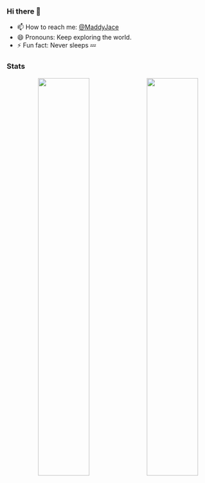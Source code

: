 ### Hi there 👋

- 📫 How to reach me: <a href="https://x.com/ReturnWheat" rel="me">@MaddyJace</a> </href> 
- 😄 Pronouns: Keep exploring the world.
- ⚡ Fun fact: Never sleeps 💤


### Stats
<p align="center">
  <img src="https://github-readme-stats-th3shadowbroker.vercel.app/api?username=MaddyJace&show_icons=true&theme=dark" width="48%" />
  <img src="https://github-readme-stats-th3shadowbroker.vercel.app/api/top-langs/?username=MaddyJace&theme=dark&layout=compact&langs_count=6" width="48%" />
</p>


<!--
**MaddyJace/MaddyJace** is a ✨ _special_ ✨ repository because its `README.md` (this file) appears on your GitHub profile.

Here are some ideas to get you started:
- 🌱 I’m currently learning Java and Rust, and I'm about to start a new project, which is a huge GUI project based on Windows and Android.
- 🔭 I'm not working on a project.

- 🔭 I’m currently working on ...
- 🌱 I’m currently learning ...
- 👯 I’m looking to collaborate on ...
- 🤔 I’m looking for help with ...
- 💬 Ask me about ...
- 📫 How to reach me: ...
- 😄 Pronouns: ...
- ⚡ Fun fact: ...
-->
